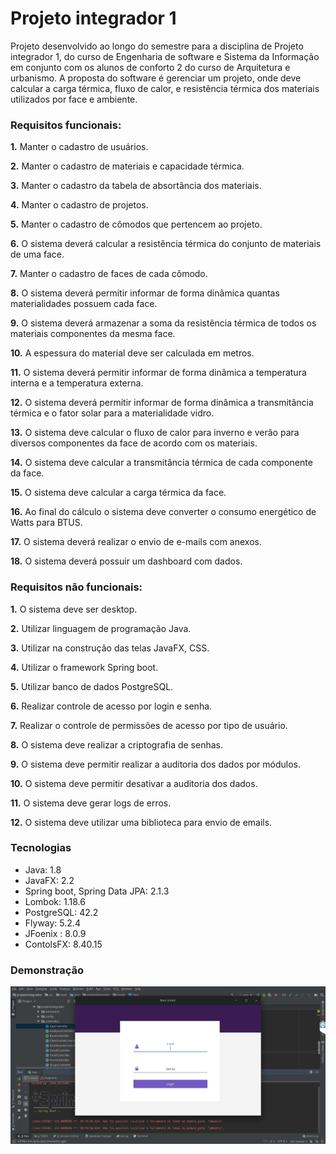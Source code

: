 # Projeto integrador 1

Projeto desenvolvido ao longo do semestre para a disciplina de Projeto integrador 1, do curso de Engenharia de software e Sistema da Informação em conjunto com os alunos de conforto 2 do curso de Arquitetura e urbanismo.
A proposta do software é gerenciar um projeto, onde deve calcular a carga térmica, fluxo de calor, e resistência térmica dos materiais utilizados por face e ambiente.


### Requisitos funcionais:
**1.** Manter o cadastro de usuários.

**2.** Manter o cadastro de materiais e capacidade térmica.

**3.** Manter o cadastro da tabela de absortância dos materiais.

**4.** Manter o cadastro de projetos.

**5.** Manter o cadastro de cômodos que pertencem ao projeto.

**6.** O sistema deverá  calcular a resistência  térmica do conjunto de materiais de uma face.

**7.** Manter o cadastro de faces de cada cômodo.

**8.** O sistema deverá permitir informar de forma dinâmica quantas materialidades possuem cada face.

**9.** O sistema deverá armazenar a soma da resistência térmica de todos os materiais componentes da mesma face.

**10.** A espessura do material deve ser calculada em metros.

**11.** O sistema deverá permitir informar de forma dinâmica a temperatura interna e a temperatura externa.

**12.** O sistema deverá permitir informar de forma dinâmica a transmitância térmica e o fator solar para a materialidade vidro.

**13.** O sistema deve calcular o fluxo de calor para inverno e verão para diversos componentes da face de acordo com os materiais.

**14.** O sistema deve calcular a transmitância térmica de cada componente da face.

**15.** O sistema deve calcular a carga térmica da face.

**16.** Ao final do cálculo o sistema deve converter o consumo energético de Watts para BTUS.

**17.** O sistema deverá realizar o envio de e-mails com anexos.

**18.** O sistema deverá possuir um dashboard com dados.


### Requisitos não funcionais:
**1.** O sistema deve ser desktop.

**2.** Utilizar linguagem de programação Java.

**3.** Utilizar na construção das telas JavaFX, CSS.

**4.** Utilizar o framework Spring boot.

**5.** Utilizar banco de dados PostgreSQL.

**6.** Realizar controle de acesso por login e senha.

**7.** Realizar o controle de permissões de acesso por tipo de usuário.

**8.** O sistema deve realizar a criptografia de senhas.

**9.** O sistema deve permitir realizar a auditoria dos dados por módulos.

**10.** O sistema deve permitir desativar a auditoria dos dados.

**11.** O sistema deve gerar logs de erros. 

**12.** O sistema deve utilizar uma biblioteca para envio de emails.


### Tecnologias
  * Java: 1.8
  * JavaFX: 2.2
  * Spring boot, Spring Data JPA: 2.1.3
  * Lombok: 1.18.6
  * PostgreSQL: 42.2
  * Flyway: 5.2.4
  * JFoenix : 8.0.9
  * ContolsFX: 8.40.15
  
### Demonstração
![Demonstração do sistema](src/main/resources/demo/demo.gif)
